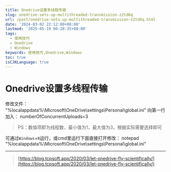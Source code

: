 ```yaml
---
title: Onedrive设置多线程传输
slug: onedrive-sets-up-multithreaded-transmission-z2td6q
url: /post/onedrive-sets-up-multithreaded-transmission-z2td6q.html
date: '2024-03-02 22:12:00+08:00'
lastmod: '2025-05-19 00:28:35+08:00'
tags:
  - 使用技巧
  - Onedrive
  - Windows
keywords: 使用技巧,Onedrive,Windows
toc: true
isCJKLanguage: true
---
```




# Onedrive设置多线程传输

修改文件： "%localappdata%\Microsoft\OneDrive\settings\Personal\global.ini" 向第一行加入： numberOfConcurrentUploads=3

> PS：数值项即为线程数，最小值为1，最大值为3，根据实际需要选择即可

可通过`Windows`+`R`运行，或cmd里运行下面直接打开修改： notepad "%localappdata%\Microsoft\OneDrive\settings\Personal\global.ini"

---

> [https://blog.tcpsoft.app/2020/03/let-onedrive-fly-scientifically/](https://blog.tcpsoft.app/2020/03/let-onedrive-fly-scientifically/)
